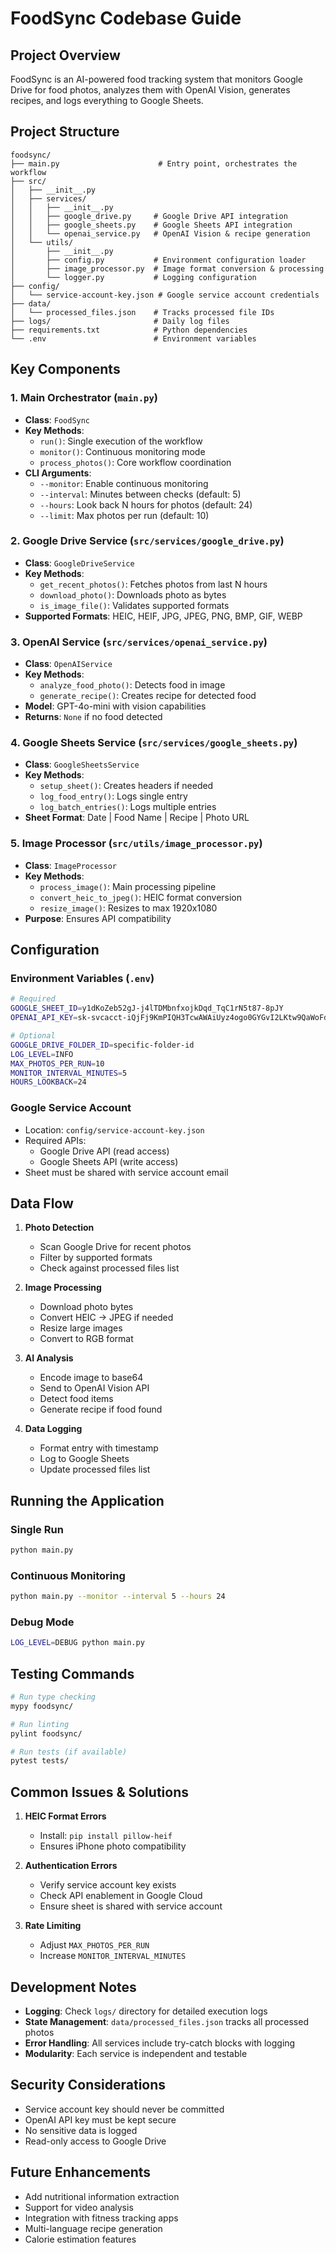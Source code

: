 # FoodSync Codebase Guide

## Project Overview
FoodSync is an AI-powered food tracking system that monitors Google Drive for food photos, analyzes them with OpenAI Vision, generates recipes, and logs everything to Google Sheets.

## Project Structure
```
foodsync/
├── main.py                      # Entry point, orchestrates the workflow
├── src/
│   ├── __init__.py
│   ├── services/
│   │   ├── __init__.py
│   │   ├── google_drive.py     # Google Drive API integration
│   │   ├── google_sheets.py    # Google Sheets API integration
│   │   └── openai_service.py   # OpenAI Vision & recipe generation
│   └── utils/
│       ├── __init__.py
│       ├── config.py           # Environment configuration loader
│       ├── image_processor.py  # Image format conversion & processing
│       └── logger.py           # Logging configuration
├── config/
│   └── service-account-key.json # Google service account credentials
├── data/
│   └── processed_files.json    # Tracks processed file IDs
├── logs/                       # Daily log files
├── requirements.txt            # Python dependencies
└── .env                        # Environment variables
```

## Key Components

### 1. Main Orchestrator (`main.py`)
- **Class**: `FoodSync`
- **Key Methods**:
  - `run()`: Single execution of the workflow
  - `monitor()`: Continuous monitoring mode
  - `process_photos()`: Core workflow coordination
- **CLI Arguments**:
  - `--monitor`: Enable continuous monitoring
  - `--interval`: Minutes between checks (default: 5)
  - `--hours`: Look back N hours for photos (default: 24)
  - `--limit`: Max photos per run (default: 10)

### 2. Google Drive Service (`src/services/google_drive.py`)
- **Class**: `GoogleDriveService`
- **Key Methods**:
  - `get_recent_photos()`: Fetches photos from last N hours
  - `download_photo()`: Downloads photo as bytes
  - `is_image_file()`: Validates supported formats
- **Supported Formats**: HEIC, HEIF, JPG, JPEG, PNG, BMP, GIF, WEBP

### 3. OpenAI Service (`src/services/openai_service.py`)
- **Class**: `OpenAIService`
- **Key Methods**:
  - `analyze_food_photo()`: Detects food in image
  - `generate_recipe()`: Creates recipe for detected food
- **Model**: GPT-4o-mini with vision capabilities
- **Returns**: `None` if no food detected

### 4. Google Sheets Service (`src/services/google_sheets.py`)
- **Class**: `GoogleSheetsService`
- **Key Methods**:
  - `setup_sheet()`: Creates headers if needed
  - `log_food_entry()`: Logs single entry
  - `log_batch_entries()`: Logs multiple entries
- **Sheet Format**: Date | Food Name | Recipe | Photo URL

### 5. Image Processor (`src/utils/image_processor.py`)
- **Class**: `ImageProcessor`
- **Key Methods**:
  - `process_image()`: Main processing pipeline
  - `convert_heic_to_jpeg()`: HEIC format conversion
  - `resize_image()`: Resizes to max 1920x1080
- **Purpose**: Ensures API compatibility

## Configuration

### Environment Variables (`.env`)
```bash
# Required
GOOGLE_SHEET_ID=y1dKoZeb52gJ-j4lTDMbnfxojkDqd_TqC1rN5t87-8pJY
OPENAI_API_KEY=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

# Optional
GOOGLE_DRIVE_FOLDER_ID=specific-folder-id
LOG_LEVEL=INFO
MAX_PHOTOS_PER_RUN=10
MONITOR_INTERVAL_MINUTES=5
HOURS_LOOKBACK=24
```

### Google Service Account
- Location: `config/service-account-key.json`
- Required APIs:
  - Google Drive API (read access)
  - Google Sheets API (write access)
- Sheet must be shared with service account email

## Data Flow

1. **Photo Detection**
   - Scan Google Drive for recent photos
   - Filter by supported formats
   - Check against processed files list

2. **Image Processing**
   - Download photo bytes
   - Convert HEIC → JPEG if needed
   - Resize large images
   - Convert to RGB format

3. **AI Analysis**
   - Encode image to base64
   - Send to OpenAI Vision API
   - Detect food items
   - Generate recipe if food found

4. **Data Logging**
   - Format entry with timestamp
   - Log to Google Sheets
   - Update processed files list

## Running the Application

### Single Run
```bash
python main.py
```

### Continuous Monitoring
```bash
python main.py --monitor --interval 5 --hours 24
```

### Debug Mode
```bash
LOG_LEVEL=DEBUG python main.py
```

## Testing Commands
```bash
# Run type checking
mypy foodsync/

# Run linting
pylint foodsync/

# Run tests (if available)
pytest tests/
```

## Common Issues & Solutions

1. **HEIC Format Errors**
   - Install: `pip install pillow-heif`
   - Ensures iPhone photo compatibility

2. **Authentication Errors**
   - Verify service account key exists
   - Check API enablement in Google Cloud
   - Ensure sheet is shared with service account

3. **Rate Limiting**
   - Adjust `MAX_PHOTOS_PER_RUN`
   - Increase `MONITOR_INTERVAL_MINUTES`

## Development Notes

- **Logging**: Check `logs/` directory for detailed execution logs
- **State Management**: `data/processed_files.json` tracks all processed photos
- **Error Handling**: All services include try-catch blocks with logging
- **Modularity**: Each service is independent and testable

## Security Considerations

- Service account key should never be committed
- OpenAI API key must be kept secure
- No sensitive data is logged
- Read-only access to Google Drive

## Future Enhancements

- Add nutritional information extraction
- Support for video analysis
- Integration with fitness tracking apps
- Multi-language recipe generation
- Calorie estimation features